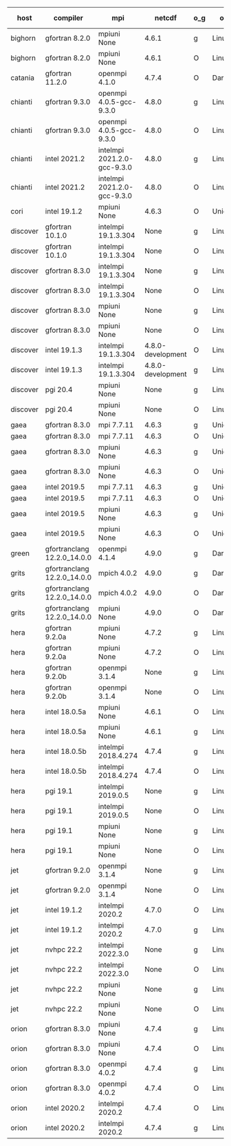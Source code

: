

| host     | compiler                              | mpi                      | netcdf        | o_g        | os       | build       | u_pass          | u_fail          | s_pass            | s_fail            | e_pass             | e_fail             | nuopc_pass       | nuopc_fail       | artifacts link          |
|----------|---------------------------------------|--------------------------|---------------|------------|----------|-------------|-----------------|-----------------|-------------------|-------------------|--------------------|--------------------|------------------|------------------|-------------------------|
| bighorn | gfortran 8.2.0 | mpiuni None  | 4.6.1  | g | Linux | PASS | None | None | None | None | None | None | None | None | <a href="https://github.com/esmf-org/esmf-test-artifacts/tree/1815b705fa4f3b3b977b006d62c64b0c8bb40a78/develop/gfortran/8.2.0/g/mpiuni/None" target="_blank">1815b70</a> | 
| bighorn | gfortran 8.2.0 | mpiuni None  | 4.6.1  | O | Linux | PASS | 12338 | 0 | 8 | 0 | 43 | 0 | None | None | <a href="https://github.com/esmf-org/esmf-test-artifacts/tree/5f8bf15506ff0822293168b846ffe53ec50a3f66/develop/gfortran/8.2.0/O/mpiuni/None" target="_blank">5f8bf15</a> | 
| catania | gfortran 11.2.0 | openmpi 4.1.0  | 4.7.4  | O | Darwin | PASS | None | None | None | None | None | None | None | None | <a href="https://github.com/esmf-org/esmf-test-artifacts/tree/ba73e77541986294acf2bac0fa1d52537a886328/develop/gfortran/11.2.0/O/openmpi/4.1.0" target="_blank">ba73e77</a> | 
| chianti | gfortran 9.3.0 | openmpi 4.0.5-gcc-9.3.0  | 4.8.0  | g | Linux | PASS | 13918 | 0 | 49 | 0 | 80 | 0 | 52 | 0 | <a href="https://github.com/esmf-org/esmf-test-artifacts/tree/5707026a660607f26fa6be5d9b28cba238ee22b7/develop/gfortran/9.3.0/g/openmpi/4.0.5-gcc-9.3.0" target="_blank">5707026</a> | 
| chianti | gfortran 9.3.0 | openmpi 4.0.5-gcc-9.3.0  | 4.8.0  | O | Linux | PASS | 13917 | 1 | 49 | 0 | 80 | 0 | 52 | 0 | <a href="https://github.com/esmf-org/esmf-test-artifacts/tree/816595d768e950445601b6a1f2f51abf2a81fbb8/develop/gfortran/9.3.0/O/openmpi/4.0.5-gcc-9.3.0" target="_blank">816595d</a> | 
| chianti | intel 2021.2 | intelmpi 2021.2.0-gcc-9.3.0  | 4.8.0  | g | Linux | PASS | 13918 | 0 | 49 | 0 | 80 | 0 | 52 | 0 | <a href="https://github.com/esmf-org/esmf-test-artifacts/tree/381e8e8a3dfb7cc2f99ddc934f394ae684bed119/develop/intel/2021.2/g/intelmpi/2021.2.0-gcc-9.3.0" target="_blank">381e8e8</a> | 
| chianti | intel 2021.2 | intelmpi 2021.2.0-gcc-9.3.0  | 4.8.0  | O | Linux | PASS | 13918 | 0 | 49 | 0 | 80 | 0 | 52 | 0 | <a href="https://github.com/esmf-org/esmf-test-artifacts/tree/99449bcdd308600285a56ba8f9443e7bee7526ae/develop/intel/2021.2/O/intelmpi/2021.2.0-gcc-9.3.0" target="_blank">99449bc</a> | 
| cori | intel 19.1.2 | mpiuni None  | 4.6.3  | O | Unicos | PASS | None | None | None | None | None | None | None | None | <a href="https://github.com/esmf-org/esmf-test-artifacts/tree/4f256008dcde6a3ba12d422e5c7a9c70bc02f0fa/develop/intel/19.1.2/O/mpiuni/None" target="_blank">4f25600</a> | 
| discover | gfortran 10.1.0 | intelmpi 19.1.3.304  | None  | g | Linux | PASS | 13903 | 15 | 49 | 0 | 80 | 0 | 52 | 0 | <a href="https://github.com/esmf-org/esmf-test-artifacts/tree/c35916d6bba0a4b1483a8b184f1fe6dfa096ed61/develop/gfortran/10.1.0/g/intelmpi/19.1.3.304" target="_blank">c35916d</a> | 
| discover | gfortran 10.1.0 | intelmpi 19.1.3.304  | None  | O | Linux | PASS | 13903 | 15 | 49 | 0 | 80 | 0 | 52 | 0 | <a href="https://github.com/esmf-org/esmf-test-artifacts/tree/79094c33d5fe6268524a47d7755ea27658c42849/develop/gfortran/10.1.0/O/intelmpi/19.1.3.304" target="_blank">79094c3</a> | 
| discover | gfortran 8.3.0 | intelmpi 19.1.3.304  | None  | g | Linux | PASS | 13903 | 15 | 49 | 0 | 80 | 0 | 52 | 0 | <a href="https://github.com/esmf-org/esmf-test-artifacts/tree/fb7b0705c51c3834bd3ab80efbb189b2cbc212c8/develop/gfortran/8.3.0/g/intelmpi/19.1.3.304" target="_blank">fb7b070</a> | 
| discover | gfortran 8.3.0 | intelmpi 19.1.3.304  | None  | O | Linux | PASS | 13903 | 15 | 49 | 0 | 80 | 0 | 52 | 0 | <a href="https://github.com/esmf-org/esmf-test-artifacts/tree/289a012aa9638fb77baad144d44df8e211e92b84/develop/gfortran/8.3.0/O/intelmpi/19.1.3.304" target="_blank">289a012</a> | 
| discover | gfortran 8.3.0 | mpiuni None  | None  | g | Linux | PASS | 12338 | 0 | 8 | 0 | 43 | 0 | None | None | <a href="https://github.com/esmf-org/esmf-test-artifacts/tree/b230f74baa01ee409ce8ab2ffb8cce7dec6ae35e/develop/gfortran/8.3.0/g/mpiuni/None" target="_blank">b230f74</a> | 
| discover | gfortran 8.3.0 | mpiuni None  | None  | O | Linux | PASS | 12338 | 0 | 8 | 0 | 43 | 0 | None | None | <a href="https://github.com/esmf-org/esmf-test-artifacts/tree/8163882a224b3933a8bfab5ee129ec84ae56c526/develop/gfortran/8.3.0/O/mpiuni/None" target="_blank">8163882</a> | 
| discover | intel 19.1.3 | intelmpi 19.1.3.304  | 4.8.0-development  | O | Linux | PASS | 13918 | 0 | 49 | 0 | 80 | 0 | 52 | 0 | <a href="https://github.com/esmf-org/esmf-test-artifacts/tree/3d8a1d96739480b428e11a480c3640c21ea15833/develop/intel/19.1.3/O/intelmpi/19.1.3.304" target="_blank">3d8a1d9</a> | 
| discover | intel 19.1.3 | intelmpi 19.1.3.304  | 4.8.0-development  | g | Linux | PASS | 13918 | 0 | 49 | 0 | 80 | 0 | 52 | 0 | <a href="https://github.com/esmf-org/esmf-test-artifacts/tree/da77bf75c01e348761bc4bc3b604c7daca2b1c60/develop/intel/19.1.3/g/intelmpi/19.1.3.304" target="_blank">da77bf7</a> | 
| discover | pgi 20.4 | mpiuni None  | None  | g | Linux | PASS | 11713 | 625 | 4 | 4 | 40 | 3 | None | None | <a href="https://github.com/esmf-org/esmf-test-artifacts/tree/b63b60d86b81a1d9165c2f171581120fea6a2022/develop/pgi/20.4/g/mpiuni/None" target="_blank">b63b60d</a> | 
| discover | pgi 20.4 | mpiuni None  | None  | O | Linux | PASS | 11713 | 625 | 6 | 2 | 40 | 3 | None | None | <a href="https://github.com/esmf-org/esmf-test-artifacts/tree/c3d8b5de72320458ebc516f58407c02e1fa7b9c8/develop/pgi/20.4/O/mpiuni/None" target="_blank">c3d8b5d</a> | 
| gaea | gfortran 8.3.0 | mpi 7.7.11  | 4.6.3  | g | Unicos | PASS | 13917 | 1 | 49 | 0 | 80 | 0 | 47 | 5 | <a href="https://github.com/esmf-org/esmf-test-artifacts/tree/7cec27a627cbaabbb9b453859b7ea5d83d497e02/develop/gfortran/8.3.0/g/mpi/7.7.11" target="_blank">7cec27a</a> | 
| gaea | gfortran 8.3.0 | mpi 7.7.11  | 4.6.3  | O | Unicos | PASS | 13917 | 1 | 49 | 0 | 80 | 0 | 47 | 5 | <a href="https://github.com/esmf-org/esmf-test-artifacts/tree/c390de60dbd69656b0f22d9f7196b4f21440ee22/develop/gfortran/8.3.0/O/mpi/7.7.11" target="_blank">c390de6</a> | 
| gaea | gfortran 8.3.0 | mpiuni None  | 4.6.3  | g | Unicos | PASS | 12338 | 0 | 8 | 0 | 43 | 0 | None | None | <a href="https://github.com/esmf-org/esmf-test-artifacts/tree/070d6b5bc7e1e9091e67a70c871f1d87e80687c1/develop/gfortran/8.3.0/g/mpiuni/None" target="_blank">070d6b5</a> | 
| gaea | gfortran 8.3.0 | mpiuni None  | 4.6.3  | O | Unicos | PASS | 12338 | 0 | 8 | 0 | 43 | 0 | None | None | <a href="https://github.com/esmf-org/esmf-test-artifacts/tree/04e51f9c45742e320b7360ea7c35a2bfbc6d3be9/develop/gfortran/8.3.0/O/mpiuni/None" target="_blank">04e51f9</a> | 
| gaea | intel 2019.5 | mpi 7.7.11  | 4.6.3  | g | Unicos | PASS | 13903 | 15 | 49 | 0 | 80 | 0 | 47 | 5 | <a href="https://github.com/esmf-org/esmf-test-artifacts/tree/479ed36557078c5b5dd3afa73110d500387a4d20/develop/intel/2019.5/g/mpi/7.7.11" target="_blank">479ed36</a> | 
| gaea | intel 2019.5 | mpi 7.7.11  | 4.6.3  | O | Unicos | PASS | 13903 | 15 | 49 | 0 | 80 | 0 | 47 | 5 | <a href="https://github.com/esmf-org/esmf-test-artifacts/tree/0f02fa6bc62fb3e8a6d21276969bd0290ec4bbb2/develop/intel/2019.5/O/mpi/7.7.11" target="_blank">0f02fa6</a> | 
| gaea | intel 2019.5 | mpiuni None  | 4.6.3  | g | Unicos | PASS | 12323 | 15 | 8 | 0 | 43 | 0 | None | None | <a href="https://github.com/esmf-org/esmf-test-artifacts/tree/b0dfc4fd26e1e8b02e5e2472e4ee30c2c4727bbf/develop/intel/2019.5/g/mpiuni/None" target="_blank">b0dfc4f</a> | 
| gaea | intel 2019.5 | mpiuni None  | 4.6.3  | O | Unicos | PASS | 12323 | 15 | 8 | 0 | 43 | 0 | None | None | <a href="https://github.com/esmf-org/esmf-test-artifacts/tree/4c4193f89f23c44327f6aae15e443434baf00181/develop/intel/2019.5/O/mpiuni/None" target="_blank">4c4193f</a> | 
| green | gfortranclang 12.2.0_14.0.0 | openmpi 4.1.4  | 4.9.0  | g | Darwin | PASS | None | None | None | None | None | None | None | None | <a href="https://github.com/esmf-org/esmf-test-artifacts/tree/e1a6ee6211286d8054911f4a766112a2d4dce52e/develop/gfortranclang/12.2.0_14.0.0/g/openmpi/4.1.4" target="_blank">e1a6ee6</a> | 
| grits | gfortranclang 12.2.0_14.0.0 | mpich 4.0.2  | 4.9.0  | g | Darwin | PASS | 13917 | 1 | 48 | 1 | 80 | 0 | 52 | 0 | <a href="https://github.com/esmf-org/esmf-test-artifacts/tree/1155080f99ced32b740b0456f93c0d25c29c21d6/develop/gfortranclang/12.2.0_14.0.0/g/mpich/4.0.2" target="_blank">1155080</a> | 
| grits | gfortranclang 12.2.0_14.0.0 | mpich 4.0.2  | 4.9.0  | O | Darwin | PASS | 13917 | 1 | 48 | 1 | 80 | 0 | 52 | 0 | <a href="https://github.com/esmf-org/esmf-test-artifacts/tree/927aecceb29f8606964bd4d1a41e1a4debf202ef/develop/gfortranclang/12.2.0_14.0.0/O/mpich/4.0.2" target="_blank">927aecc</a> | 
| grits | gfortranclang 12.2.0_14.0.0 | mpiuni None  | 4.9.0  | O | Darwin | PASS | 12338 | 0 | 8 | 0 | 43 | 0 | None | None | <a href="https://github.com/esmf-org/esmf-test-artifacts/tree/78769dd6941e3bd733278816c7b5c617f556361b/develop/gfortranclang/12.2.0_14.0.0/O/mpiuni/None" target="_blank">78769dd</a> | 
| hera | gfortran 9.2.0a | mpiuni None  | 4.7.2  | g | Linux | PASS | 12338 | 0 | 8 | 0 | 43 | 0 | None | None | <a href="https://github.com/esmf-org/esmf-test-artifacts/tree/f8ba9aacccd6146658bf7a34ce85327741ada569/develop/gfortran/9.2.0a/g/mpiuni/None" target="_blank">f8ba9aa</a> | 
| hera | gfortran 9.2.0a | mpiuni None  | 4.7.2  | O | Linux | PASS | 12338 | 0 | 8 | 0 | 43 | 0 | None | None | <a href="https://github.com/esmf-org/esmf-test-artifacts/tree/c01bd8fba8637ac43e61e602fb947d0b379660c2/develop/gfortran/9.2.0a/O/mpiuni/None" target="_blank">c01bd8f</a> | 
| hera | gfortran 9.2.0b | openmpi 3.1.4  | None  | g | Linux | PASS | 13918 | 0 | 49 | 0 | 80 | 0 | 52 | 0 | <a href="https://github.com/esmf-org/esmf-test-artifacts/tree/7c3f33aaabe94f6950d067b634ec3d36004adf32/develop/gfortran/9.2.0b/g/openmpi/3.1.4" target="_blank">7c3f33a</a> | 
| hera | gfortran 9.2.0b | openmpi 3.1.4  | None  | O | Linux | PASS | 13918 | 0 | 49 | 0 | 80 | 0 | 52 | 0 | <a href="https://github.com/esmf-org/esmf-test-artifacts/tree/efce041ec28302e1bc9caaae0577b0de6828b7dd/develop/gfortran/9.2.0b/O/openmpi/3.1.4" target="_blank">efce041</a> | 
| hera | intel 18.0.5a | mpiuni None  | 4.6.1  | O | Linux | PASS | 12338 | 0 | 8 | 0 | 43 | 0 | None | None | <a href="https://github.com/esmf-org/esmf-test-artifacts/tree/6c00f1f9fed3c59eb8bf72d3729799f50d8f97b3/develop/intel/18.0.5a/O/mpiuni/None" target="_blank">6c00f1f</a> | 
| hera | intel 18.0.5a | mpiuni None  | 4.6.1  | g | Linux | PASS | 12338 | 0 | 8 | 0 | 43 | 0 | None | None | <a href="https://github.com/esmf-org/esmf-test-artifacts/tree/3c87c1746ec6c8a6a67826044163fc86807b63de/develop/intel/18.0.5a/g/mpiuni/None" target="_blank">3c87c17</a> | 
| hera | intel 18.0.5b | intelmpi 2018.4.274  | 4.7.4  | g | Linux | PASS | 13918 | 0 | 49 | 0 | 80 | 0 | 52 | 0 | <a href="https://github.com/esmf-org/esmf-test-artifacts/tree/f7840925c62d1cbbef6eb97aaf450fd8c1b8eee1/develop/intel/18.0.5b/g/intelmpi/2018.4.274" target="_blank">f784092</a> | 
| hera | intel 18.0.5b | intelmpi 2018.4.274  | 4.7.4  | O | Linux | PASS | 13918 | 0 | 49 | 0 | 80 | 0 | 52 | 0 | <a href="https://github.com/esmf-org/esmf-test-artifacts/tree/a3eb9a9c8e9882c51c162b5226c811b16d08a62e/develop/intel/18.0.5b/O/intelmpi/2018.4.274" target="_blank">a3eb9a9</a> | 
| hera | pgi 19.1 | intelmpi 2019.0.5  | None  | g | Linux | PASS | None | None | None | None | None | None | None | None | <a href="https://github.com/esmf-org/esmf-test-artifacts/tree/679f30d9d80c23be14ec4954385ba4361e44905f/develop/pgi/19.1/g/intelmpi/2019.0.5" target="_blank">679f30d</a> | 
| hera | pgi 19.1 | intelmpi 2019.0.5  | None  | O | Linux | PASS | None | None | None | None | None | None | None | None | <a href="https://github.com/esmf-org/esmf-test-artifacts/tree/5548b0bafe60c4ed0a2e4bbd9385c8a3653c54c8/develop/pgi/19.1/O/intelmpi/2019.0.5" target="_blank">5548b0b</a> | 
| hera | pgi 19.1 | mpiuni None  | None  | g | Linux | PASS | None | None | None | None | None | None | None | None | <a href="https://github.com/esmf-org/esmf-test-artifacts/tree/b09e7a536ecc66273a6b65640d897a1a6fa65174/develop/pgi/19.1/g/mpiuni/None" target="_blank">b09e7a5</a> | 
| hera | pgi 19.1 | mpiuni None  | None  | O | Linux | PASS | None | None | None | None | None | None | None | None | <a href="https://github.com/esmf-org/esmf-test-artifacts/tree/a9cd4e12ce19dae147a3d1678e4d29a282d1178f/develop/pgi/19.1/O/mpiuni/None" target="_blank">a9cd4e1</a> | 
| jet | gfortran 9.2.0 | openmpi 3.1.4  | None  | g | Linux | PASS | 13918 | 0 | 49 | 0 | 80 | 0 | 52 | 0 | <a href="https://github.com/esmf-org/esmf-test-artifacts/tree/b2908afe21ac22ed634f237110b213866cdf7d55/develop/gfortran/9.2.0/g/openmpi/3.1.4" target="_blank">b2908af</a> | 
| jet | gfortran 9.2.0 | openmpi 3.1.4  | None  | O | Linux | PASS | 13918 | 0 | 49 | 0 | 80 | 0 | 52 | 0 | <a href="https://github.com/esmf-org/esmf-test-artifacts/tree/3ecbe9f5e0ae932bfee690f5098a675278b65d43/develop/gfortran/9.2.0/O/openmpi/3.1.4" target="_blank">3ecbe9f</a> | 
| jet | intel 19.1.2 | intelmpi 2020.2  | 4.7.0  | O | Linux | PASS | None | None | None | None | None | None | None | None | <a href="https://github.com/esmf-org/esmf-test-artifacts/tree/958d5514aeb1cc4e29e17133187d6c91569d17f2/develop/intel/19.1.2/O/intelmpi/2020.2" target="_blank">958d551</a> | 
| jet | intel 19.1.2 | intelmpi 2020.2  | 4.7.0  | g | Linux | PASS | None | None | None | None | None | None | None | None | <a href="https://github.com/esmf-org/esmf-test-artifacts/tree/86ed0e2a35b5e9c14b3dd9c7b705b472df7f5c77/develop/intel/19.1.2/g/intelmpi/2020.2" target="_blank">86ed0e2</a> | 
| jet | nvhpc 22.2 | intelmpi 2022.3.0  | None  | g | Linux | PASS | 13039 | 879 | 35 | 14 | None | None | None | None | <a href="https://github.com/esmf-org/esmf-test-artifacts/tree/a27b93d9d13037e6061e79f17938ef7d3497548c/develop/nvhpc/22.2/g/intelmpi/2022.3.0" target="_blank">a27b93d</a> | 
| jet | nvhpc 22.2 | intelmpi 2022.3.0  | None  | O | Linux | PASS | 13900 | 18 | 49 | 0 | 80 | 0 | 0 | 0 | <a href="https://github.com/esmf-org/esmf-test-artifacts/tree/18b21369a27772ed7b267639c6e17911095a8847/develop/nvhpc/22.2/O/intelmpi/2022.3.0" target="_blank">18b2136</a> | 
| jet | nvhpc 22.2 | mpiuni None  | None  | g | Linux | PASS | 11713 | 625 | 4 | 4 | 40 | 3 | None | None | <a href="https://github.com/esmf-org/esmf-test-artifacts/tree/fba74a9e5929d440d4d619c45423c5acf9a36c0a/develop/nvhpc/22.2/g/mpiuni/None" target="_blank">fba74a9</a> | 
| jet | nvhpc 22.2 | mpiuni None  | None  | O | Linux | PASS | 12336 | 2 | 8 | 0 | 43 | 0 | None | None | <a href="https://github.com/esmf-org/esmf-test-artifacts/tree/35d02f9ad560ad9cddc51de7caccec44ba4fc72e/develop/nvhpc/22.2/O/mpiuni/None" target="_blank">35d02f9</a> | 
| orion | gfortran 8.3.0 | mpiuni None  | 4.7.4  | g | Linux | PASS | None | None | None | None | None | None | None | None | <a href="https://github.com/esmf-org/esmf-test-artifacts/tree/2d6935753df35bd8eec3c430d8f12a16253b5345/develop/gfortran/8.3.0/g/mpiuni/None" target="_blank">2d69357</a> | 
| orion | gfortran 8.3.0 | mpiuni None  | 4.7.4  | O | Linux | PASS | None | None | None | None | None | None | None | None | <a href="https://github.com/esmf-org/esmf-test-artifacts/tree/3c88fa5d7057b7e38ad39a735423b59e1cd38656/develop/gfortran/8.3.0/O/mpiuni/None" target="_blank">3c88fa5</a> | 
| orion | gfortran 8.3.0 | openmpi 4.0.2  | 4.7.4  | g | Linux | PASS | None | None | None | None | None | None | None | None | <a href="https://github.com/esmf-org/esmf-test-artifacts/tree/3215155bb52af7f6a7ba84114bbd564ed3e70826/develop/gfortran/8.3.0/g/openmpi/4.0.2" target="_blank">3215155</a> | 
| orion | gfortran 8.3.0 | openmpi 4.0.2  | 4.7.4  | O | Linux | PASS | None | None | None | None | None | None | None | None | <a href="https://github.com/esmf-org/esmf-test-artifacts/tree/8727d28fdc2086990527eaaf68347ca2fcba792e/develop/gfortran/8.3.0/O/openmpi/4.0.2" target="_blank">8727d28</a> | 
| orion | intel 2020.2 | intelmpi 2020.2  | 4.7.4  | O | Linux | PASS | None | None | None | None | None | None | None | None | <a href="https://github.com/esmf-org/esmf-test-artifacts/tree/9c77c34f0a21300b3028134d666e9958c71cdeef/develop/intel/2020.2/O/intelmpi/2020.2" target="_blank">9c77c34</a> | 
| orion | intel 2020.2 | intelmpi 2020.2  | 4.7.4  | g | Linux | PASS | None | None | None | None | None | None | None | None | <a href="https://github.com/esmf-org/esmf-test-artifacts/tree/700f67994523597267be92f674f1a6f108470b0a/develop/intel/2020.2/g/intelmpi/2020.2" target="_blank">700f679</a> | 
